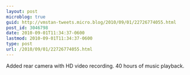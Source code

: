 ```yaml
---
layout: post
microblog: true
guid: http://vmstan-tweets.micro.blog/2010/09/01/22726774055.html
post_id: 3046798
date: 2010-09-01T11:34:37-0600
lastmod: 2010-09-01T11:34:37-0600
type: post
url: /2010/09/01/22726774055.html
---
```

Added rear camera with HD video recording. 40 hours of music playback.

